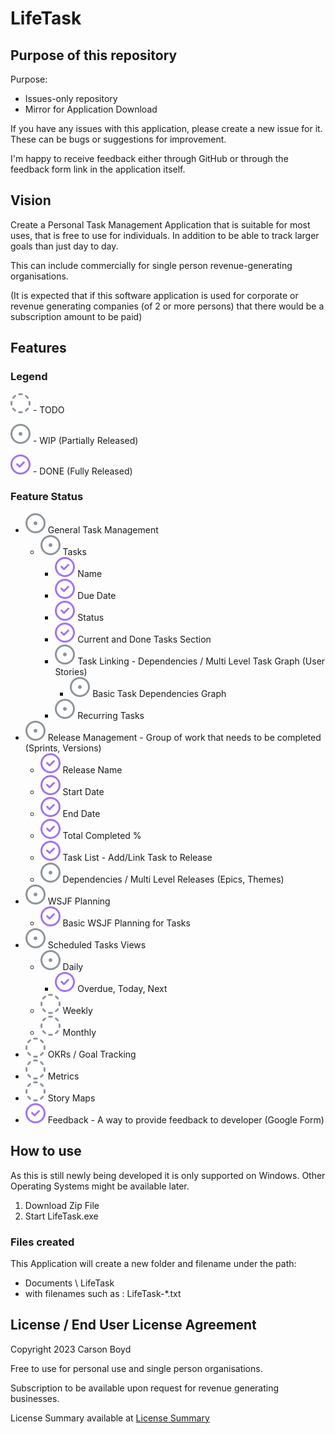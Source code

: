 # LifeTask

## Purpose of this repository
Purpose:
- Issues-only repository
- Mirror for Application Download

If you have any issues with this application, please create a new issue for it.
These can be bugs or suggestions for improvement.

I'm happy to receive feedback either through GitHub or through the feedback form link in the application itself.

## Vision
Create a Personal Task Management Application that is suitable for most uses, that is free to use for individuals.
In addition to be able to track larger goals than just day to day.

This can include commercially for single person revenue-generating organisations.

(It is expected that if this software application is used for corporate or revenue generating companies (of 2 or more persons) that there would be a subscription amount to be paid)

## Features
### Legend
![TODO](https://github.com/Readme-Workflows/Readme-Icons/blob/main/icons/octicons/IssueDrafted.svg) - TODO

![WIP](https://github.com/Readme-Workflows/Readme-Icons/blob/main/icons/octicons/IssueNeutral.svg) - WIP (Partially Released)

![DONE](https://github.com/Readme-Workflows/Readme-Icons/blob/main/icons/octicons/IssueClosed.svg) - DONE (Fully Released)
### Feature Status
- ![WIP](https://github.com/Readme-Workflows/Readme-Icons/blob/main/icons/octicons/IssueNeutral.svg) General Task Management
	- ![WIP](https://github.com/Readme-Workflows/Readme-Icons/blob/main/icons/octicons/IssueNeutral.svg) Tasks
		- ![DONE](https://github.com/Readme-Workflows/Readme-Icons/blob/main/icons/octicons/IssueClosed.svg) Name
		- ![DONE](https://github.com/Readme-Workflows/Readme-Icons/blob/main/icons/octicons/IssueClosed.svg) Due Date
		- ![DONE](https://github.com/Readme-Workflows/Readme-Icons/blob/main/icons/octicons/IssueClosed.svg) Status
		- ![DONE](https://github.com/Readme-Workflows/Readme-Icons/blob/main/icons/octicons/IssueClosed.svg) Current and Done Tasks Section
		- ![WIP](https://github.com/Readme-Workflows/Readme-Icons/blob/main/icons/octicons/IssueNeutral.svg) Task Linking - Dependencies / Multi Level Task Graph (User Stories)
			- ![WIP](https://github.com/Readme-Workflows/Readme-Icons/blob/main/icons/octicons/IssueNeutral.svg) Basic Task Dependencies Graph
		- ![WIP](https://github.com/Readme-Workflows/Readme-Icons/blob/main/icons/octicons/IssueNeutral.svg) Recurring Tasks
- ![WIP](https://github.com/Readme-Workflows/Readme-Icons/blob/main/icons/octicons/IssueNeutral.svg) Release Management - Group of work that needs to be completed (Sprints, Versions)
	- ![DONE](https://github.com/Readme-Workflows/Readme-Icons/blob/main/icons/octicons/IssueClosed.svg) Release Name
	- ![DONE](https://github.com/Readme-Workflows/Readme-Icons/blob/main/icons/octicons/IssueClosed.svg) Start Date
	- ![DONE](https://github.com/Readme-Workflows/Readme-Icons/blob/main/icons/octicons/IssueClosed.svg) End Date
	- ![DONE](https://github.com/Readme-Workflows/Readme-Icons/blob/main/icons/octicons/IssueClosed.svg) Total Completed %
	- ![DONE](https://github.com/Readme-Workflows/Readme-Icons/blob/main/icons/octicons/IssueClosed.svg) Task List - Add/Link Task to Release
	- ![WIP](https://github.com/Readme-Workflows/Readme-Icons/blob/main/icons/octicons/IssueNeutral.svg) Dependencies / Multi Level Releases (Epics, Themes)
- ![WIP](https://github.com/Readme-Workflows/Readme-Icons/blob/main/icons/octicons/IssueNeutral.svg) WSJF Planning
	- ![DONE](https://github.com/Readme-Workflows/Readme-Icons/blob/main/icons/octicons/IssueClosed.svg) Basic WSJF Planning for Tasks
- ![WIP](https://github.com/Readme-Workflows/Readme-Icons/blob/main/icons/octicons/IssueNeutral.svg) Scheduled Tasks Views
	- ![WIP](https://github.com/Readme-Workflows/Readme-Icons/blob/main/icons/octicons/IssueNeutral.svg) Daily
		- ![DONE](https://github.com/Readme-Workflows/Readme-Icons/blob/main/icons/octicons/IssueClosed.svg) Overdue, Today, Next
	- ![TODO](https://github.com/Readme-Workflows/Readme-Icons/blob/main/icons/octicons/IssueDrafted.svg) Weekly
	- ![TODO](https://github.com/Readme-Workflows/Readme-Icons/blob/main/icons/octicons/IssueDrafted.svg) Monthly
- ![TODO](https://github.com/Readme-Workflows/Readme-Icons/blob/main/icons/octicons/IssueDrafted.svg) OKRs / Goal Tracking
- ![TODO](https://github.com/Readme-Workflows/Readme-Icons/blob/main/icons/octicons/IssueDrafted.svg) Metrics
- ![TODO](https://github.com/Readme-Workflows/Readme-Icons/blob/main/icons/octicons/IssueDrafted.svg) Story Maps
- ![DONE](https://github.com/Readme-Workflows/Readme-Icons/blob/main/icons/octicons/IssueClosed.svg) Feedback - A way to provide feedback to developer (Google Form)

## How to use

As this is still newly being developed it is only supported on Windows.
Other Operating Systems might be available later.

1. Download Zip File
2. Start LifeTask.exe

### Files created
This Application will create a new folder and filename under the path:

- Documents \ LifeTask
- with filenames such as : LifeTask-*.txt

## License / End User License Agreement
Copyright 2023 Carson Boyd

Free to use for personal use and single person organisations.

Subscription to be available upon request for revenue generating businesses.

License Summary available at [License Summary](License%20Summary.md)
